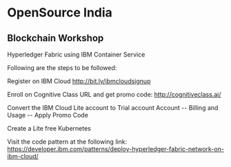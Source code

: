 # OpenSource India

## Blockchain Workshop

Hyperledger Fabric using IBM Container Service

Following are the steps to be followed:

Register on IBM Cloud
http://bit.ly/ibmcloudsignup

Enroll on Cognitive Class URL and get promo code:
http://cognitiveclass.ai/

Convert the IBM Cloud Lite account to Trial account
Account -- Billing and Usage -- Apply Promo Code

Create a Lite free Kubernetes 

Visit the code pattern at the following link:
https://developer.ibm.com/patterns/deploy-hyperledger-fabric-network-on-ibm-cloud/

